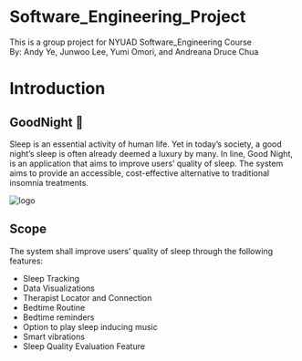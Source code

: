 # Software_Engineering_Project
This is a group project for NYUAD Software_Engineering Course<br>
By: Andy Ye, Junwoo Lee, Yumi Omori, and Andreana Druce Chua

# Introduction

## GoodNight 🌙
Sleep is an essential activity of human life. Yet in today’s society, a good night’s sleep is often already deemed a luxury by many. In line, Good Night, is an application that aims to improve users’ quality of sleep. The system aims to provide an accessible, cost-effective alternative to traditional insomnia treatments.

![logo](https://github.com/druceC/Software_Engineering_Project/assets/89497828/0f7b6dc0-1cc5-4e2b-9931-4f8a885db60b)

## Scope
The system shall improve users’ quality of sleep through the following features:
- Sleep Tracking
- Data Visualizations
- Therapist Locator and Connection
- Bedtime Routine 
- Bedtime reminders
- Option to play sleep inducing music 
- Smart vibrations
- Sleep Quality Evaluation Feature
